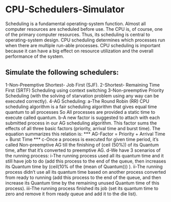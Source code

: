 # CPU-Schedulers-Simulator
Scheduling is a fundamental operating-system function. Almost all computer resources are 
scheduled before use. The CPU is, of course, one of the primary computer resources. Thus, 
its scheduling is central to operating-system design. CPU scheduling determines which 
processes run when there are multiple run-able processes. CPU scheduling is important 
because it can have a big effect on resource utilization and the overall performance of the 
system.

## Simulate the following schedulers:
1-Non-Preemptive Shortest- Job First (SJF).
2-Shortest- Remaining Time First (SRTF) Scheduling using context switching
3-Non-preemptive Priority Scheduling (with the solving of starvation problem using
any way can be executed correctly).
4-AG Scheduling:
a-The Round Robin (RR) CPU scheduling algorithm is a fair scheduling 
algorithm that gives equal time quantum to all processes So All processes
are provided a static time to execute called quantum.
b-A new factor is suggested to attach with each submitted process in our AG 
scheduling algorithm. This factor sums the effects of all three basic factors 
(priority, arrival time and burst time). The equation summarizes this relation 
is: *** AG-Factor = Priority + Arrival Time + Burst Time ***
c-Once a process is executed for given time period, it’s called 
Non-preemptive AG till the finishing of (ceil (50%)) of its Quantum time, 
after that it’s converted to preemptive AG.
d-We have 3 scenarios of the running process:
i-The running process used all its quantum time and it still have job to 
do (add this process to the end of the queue, then increases its 
Quantum time by (ceil(10% of the (mean of Quantum))) ).
ii-The running process didn’t use all its quantum time based on another 
process converted from ready to running (add this process to the end 
of the queue, and then increase its Quantum time by the remaining 
unused Quantum time of this process).
iii-The running process finished its job (set its quantum time to zero
and remove it from ready queue and add it to the die list).
